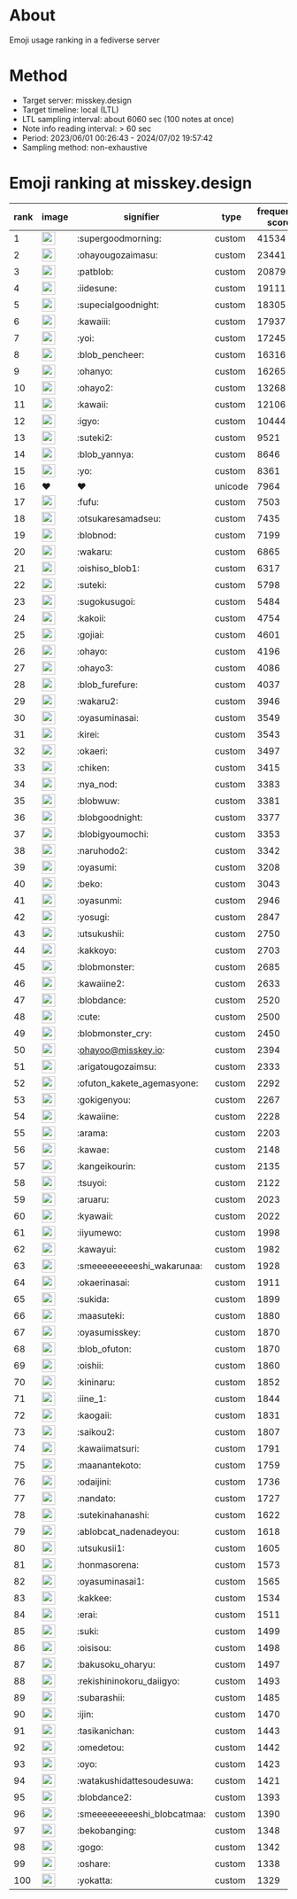 # About
Emoji usage ranking in a fediverse server

# Method
- Target server: misskey.design
- Target timeline: local (LTL)
- LTL sampling interval: about 6060 sec (100 notes at once)
- Note info reading interval: > 60 sec
- Period: 2023/06/01 00:26:43 - 2024/07/02 19:57:42 
- Sampling method: non-exhaustive

# Emoji ranking at misskey.design

|rank|image|signifier|type|frequency score|
|----|----|----|----|----|
|1|<img height="24" src="https://misskey.design/emoji/supergoodmorning.webp">|:supergoodmorning:|custom|41534|
|2|<img height="24" src="https://misskey.design/emoji/ohayougozaimasu.webp">|:ohayougozaimasu:|custom|23441|
|3|<img height="24" src="https://misskey.design/emoji/patblob.webp">|:patblob:|custom|20879|
|4|<img height="24" src="https://misskey.design/emoji/iidesune.webp">|:iidesune:|custom|19111|
|5|<img height="24" src="https://misskey.design/emoji/supecialgoodnight.webp">|:supecialgoodnight:|custom|18305|
|6|<img height="24" src="https://misskey.design/emoji/kawaiii.webp">|:kawaiii:|custom|17937|
|7|<img height="24" src="https://misskey.design/emoji/yoi.webp">|:yoi:|custom|17245|
|8|<img height="24" src="https://misskey.design/emoji/blob_pencheer.webp">|:blob_pencheer:|custom|16316|
|9|<img height="24" src="https://misskey.design/emoji/ohanyo.webp">|:ohanyo:|custom|16265|
|10|<img height="24" src="https://misskey.design/emoji/ohayo2.webp">|:ohayo2:|custom|13268|
|11|<img height="24" src="https://misskey.design/emoji/kawaii.webp">|:kawaii:|custom|12106|
|12|<img height="24" src="https://misskey.design/emoji/igyo.webp">|:igyo:|custom|10444|
|13|<img height="24" src="https://misskey.design/emoji/suteki2.webp">|:suteki2:|custom|9521|
|14|<img height="24" src="https://misskey.design/emoji/blob_yannya.webp">|:blob_yannya:|custom|8646|
|15|<img height="24" src="https://misskey.design/emoji/yo.webp">|:yo:|custom|8361|
|16|❤|❤|unicode|7964|
|17|<img height="24" src="https://misskey.design/emoji/fufu.webp">|:fufu:|custom|7503|
|18|<img height="24" src="https://misskey.design/emoji/otsukaresamadseu.webp">|:otsukaresamadseu:|custom|7435|
|19|<img height="24" src="https://misskey.design/emoji/blobnod.webp">|:blobnod:|custom|7199|
|20|<img height="24" src="https://misskey.design/emoji/wakaru.webp">|:wakaru:|custom|6865|
|21|<img height="24" src="https://misskey.design/emoji/oishiso_blob1.webp">|:oishiso_blob1:|custom|6317|
|22|<img height="24" src="https://misskey.design/emoji/suteki.webp">|:suteki:|custom|5798|
|23|<img height="24" src="https://misskey.design/emoji/sugokusugoi.webp">|:sugokusugoi:|custom|5484|
|24|<img height="24" src="https://misskey.design/emoji/kakoii.webp">|:kakoii:|custom|4754|
|25|<img height="24" src="https://misskey.design/emoji/gojiai.webp">|:gojiai:|custom|4601|
|26|<img height="24" src="https://misskey.design/emoji/ohayo.webp">|:ohayo:|custom|4196|
|27|<img height="24" src="https://misskey.design/emoji/ohayo3.webp">|:ohayo3:|custom|4086|
|28|<img height="24" src="https://misskey.design/emoji/blob_furefure.webp">|:blob_furefure:|custom|4037|
|29|<img height="24" src="https://misskey.design/emoji/wakaru2.webp">|:wakaru2:|custom|3946|
|30|<img height="24" src="https://misskey.design/emoji/oyasuminasai.webp">|:oyasuminasai:|custom|3549|
|31|<img height="24" src="https://misskey.design/emoji/kirei.webp">|:kirei:|custom|3543|
|32|<img height="24" src="https://misskey.design/emoji/okaeri.webp">|:okaeri:|custom|3497|
|33|<img height="24" src="https://misskey.design/emoji/chiken.webp">|:chiken:|custom|3415|
|34|<img height="24" src="https://misskey.design/emoji/nya_nod.webp">|:nya_nod:|custom|3383|
|35|<img height="24" src="https://misskey.design/emoji/blobwuw.webp">|:blobwuw:|custom|3381|
|36|<img height="24" src="https://misskey.design/emoji/blobgoodnight.webp">|:blobgoodnight:|custom|3377|
|37|<img height="24" src="https://misskey.design/emoji/blobigyoumochi.webp">|:blobigyoumochi:|custom|3353|
|38|<img height="24" src="https://misskey.design/emoji/naruhodo2.webp">|:naruhodo2:|custom|3342|
|39|<img height="24" src="https://misskey.design/emoji/oyasumi.webp">|:oyasumi:|custom|3208|
|40|<img height="24" src="https://misskey.design/emoji/beko.webp">|:beko:|custom|3043|
|41|<img height="24" src="https://misskey.design/emoji/oyasunmi.webp">|:oyasunmi:|custom|2946|
|42|<img height="24" src="https://misskey.design/emoji/yosugi.webp">|:yosugi:|custom|2847|
|43|<img height="24" src="https://misskey.design/emoji/utsukushii.webp">|:utsukushii:|custom|2750|
|44|<img height="24" src="https://misskey.design/emoji/kakkoyo.webp">|:kakkoyo:|custom|2703|
|45|<img height="24" src="https://misskey.design/emoji/blobmonster.webp">|:blobmonster:|custom|2685|
|46|<img height="24" src="https://misskey.design/emoji/kawaiine2.webp">|:kawaiine2:|custom|2633|
|47|<img height="24" src="https://misskey.design/emoji/blobdance.webp">|:blobdance:|custom|2520|
|48|<img height="24" src="https://misskey.design/emoji/cute.webp">|:cute:|custom|2500|
|49|<img height="24" src="https://misskey.design/emoji/blobmonster_cry.webp">|:blobmonster_cry:|custom|2450|
|50|<img height="24" src="https://misskey.design/emoji/ohayoo.webp">|:ohayoo@misskey.io:|custom|2394|
|51|<img height="24" src="https://misskey.design/emoji/arigatougozaimsu.webp">|:arigatougozaimsu:|custom|2333|
|52|<img height="24" src="https://misskey.design/emoji/ofuton_kakete_agemasyone.webp">|:ofuton_kakete_agemasyone:|custom|2292|
|53|<img height="24" src="https://misskey.design/emoji/gokigenyou.webp">|:gokigenyou:|custom|2267|
|54|<img height="24" src="https://misskey.design/emoji/kawaiine.webp">|:kawaiine:|custom|2228|
|55|<img height="24" src="https://misskey.design/emoji/arama.webp">|:arama:|custom|2203|
|56|<img height="24" src="https://misskey.design/emoji/kawae.webp">|:kawae:|custom|2148|
|57|<img height="24" src="https://misskey.design/emoji/kangeikourin.webp">|:kangeikourin:|custom|2135|
|58|<img height="24" src="https://misskey.design/emoji/tsuyoi.webp">|:tsuyoi:|custom|2122|
|59|<img height="24" src="https://misskey.design/emoji/aruaru.webp">|:aruaru:|custom|2023|
|60|<img height="24" src="https://misskey.design/emoji/kyawaii.webp">|:kyawaii:|custom|2022|
|61|<img height="24" src="https://misskey.design/emoji/iiyumewo.webp">|:iiyumewo:|custom|1998|
|62|<img height="24" src="https://misskey.design/emoji/kawayui.webp">|:kawayui:|custom|1982|
|63|<img height="24" src="https://misskey.design/emoji/smeeeeeeeeeshi_wakarunaa.webp">|:smeeeeeeeeeshi_wakarunaa:|custom|1928|
|64|<img height="24" src="https://misskey.design/emoji/okaerinasai.webp">|:okaerinasai:|custom|1911|
|65|<img height="24" src="https://misskey.design/emoji/sukida.webp">|:sukida:|custom|1899|
|66|<img height="24" src="https://misskey.design/emoji/maasuteki.webp">|:maasuteki:|custom|1880|
|67|<img height="24" src="https://misskey.design/emoji/oyasumisskey.webp">|:oyasumisskey:|custom|1870|
|68|<img height="24" src="https://misskey.design/emoji/blob_ofuton.webp">|:blob_ofuton:|custom|1870|
|69|<img height="24" src="https://misskey.design/emoji/oishii.webp">|:oishii:|custom|1860|
|70|<img height="24" src="https://misskey.design/emoji/kininaru.webp">|:kininaru:|custom|1852|
|71|<img height="24" src="https://misskey.design/emoji/iine_1.webp">|:iine_1:|custom|1844|
|72|<img height="24" src="https://misskey.design/emoji/kaogaii.webp">|:kaogaii:|custom|1831|
|73|<img height="24" src="https://misskey.design/emoji/saikou2.webp">|:saikou2:|custom|1807|
|74|<img height="24" src="https://misskey.design/emoji/kawaiimatsuri.webp">|:kawaiimatsuri:|custom|1791|
|75|<img height="24" src="https://misskey.design/emoji/maanantekoto.webp">|:maanantekoto:|custom|1759|
|76|<img height="24" src="https://misskey.design/emoji/odaijini.webp">|:odaijini:|custom|1736|
|77|<img height="24" src="https://misskey.design/emoji/nandato.webp">|:nandato:|custom|1727|
|78|<img height="24" src="https://misskey.design/emoji/sutekinahanashi.webp">|:sutekinahanashi:|custom|1622|
|79|<img height="24" src="https://misskey.design/emoji/ablobcat_nadenadeyou.webp">|:ablobcat_nadenadeyou:|custom|1618|
|80|<img height="24" src="https://misskey.design/emoji/utsukusii1.webp">|:utsukusii1:|custom|1605|
|81|<img height="24" src="https://misskey.design/emoji/honmasorena.webp">|:honmasorena:|custom|1573|
|82|<img height="24" src="https://misskey.design/emoji/oyasuminasai1.webp">|:oyasuminasai1:|custom|1565|
|83|<img height="24" src="https://misskey.design/emoji/kakkee.webp">|:kakkee:|custom|1534|
|84|<img height="24" src="https://misskey.design/emoji/erai.webp">|:erai:|custom|1511|
|85|<img height="24" src="https://misskey.design/emoji/suki.webp">|:suki:|custom|1499|
|86|<img height="24" src="https://misskey.design/emoji/oisisou.webp">|:oisisou:|custom|1498|
|87|<img height="24" src="https://misskey.design/emoji/bakusoku_oharyu.webp">|:bakusoku_oharyu:|custom|1497|
|88|<img height="24" src="https://misskey.design/emoji/rekishininokoru_daiigyo.webp">|:rekishininokoru_daiigyo:|custom|1493|
|89|<img height="24" src="https://misskey.design/emoji/subarashii.webp">|:subarashii:|custom|1485|
|90|<img height="24" src="https://misskey.design/emoji/ijin.webp">|:ijin:|custom|1470|
|91|<img height="24" src="https://misskey.design/emoji/tasikanichan.webp">|:tasikanichan:|custom|1443|
|92|<img height="24" src="https://misskey.design/emoji/omedetou.webp">|:omedetou:|custom|1442|
|93|<img height="24" src="https://misskey.design/emoji/oyo.webp">|:oyo:|custom|1423|
|94|<img height="24" src="https://misskey.design/emoji/watakushidattesoudesuwa.webp">|:watakushidattesoudesuwa:|custom|1421|
|95|<img height="24" src="https://misskey.design/emoji/blobdance2.webp">|:blobdance2:|custom|1393|
|96|<img height="24" src="https://misskey.design/emoji/smeeeeeeeeeshi_blobcatmaa.webp">|:smeeeeeeeeeshi_blobcatmaa:|custom|1390|
|97|<img height="24" src="https://misskey.design/emoji/bekobanging.webp">|:bekobanging:|custom|1348|
|98|<img height="24" src="https://misskey.design/emoji/gogo.webp">|:gogo:|custom|1342|
|99|<img height="24" src="https://misskey.design/emoji/oshare.webp">|:oshare:|custom|1338|
|100|<img height="24" src="https://misskey.design/emoji/yokatta.webp">|:yokatta:|custom|1329|
